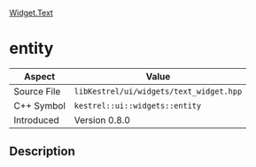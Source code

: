 [Widget.Text](index.md)
# entity
| Aspect | Value |
| --- | --- |
| Source File | `libKestrel/ui/widgets/text_widget.hpp` |
| C++ Symbol | `kestrel::ui::widgets::entity` |
| Introduced | Version 0.8.0 |
## Description
